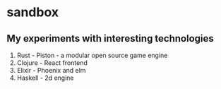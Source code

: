 sandbox
===================

My experiments with interesting technologies
-------------
1. Rust - Piston - a modular open source game engine
2. Clojure - React frontend
3. Elixir - Phoenix and elm
3. Haskell - 2d engine 
